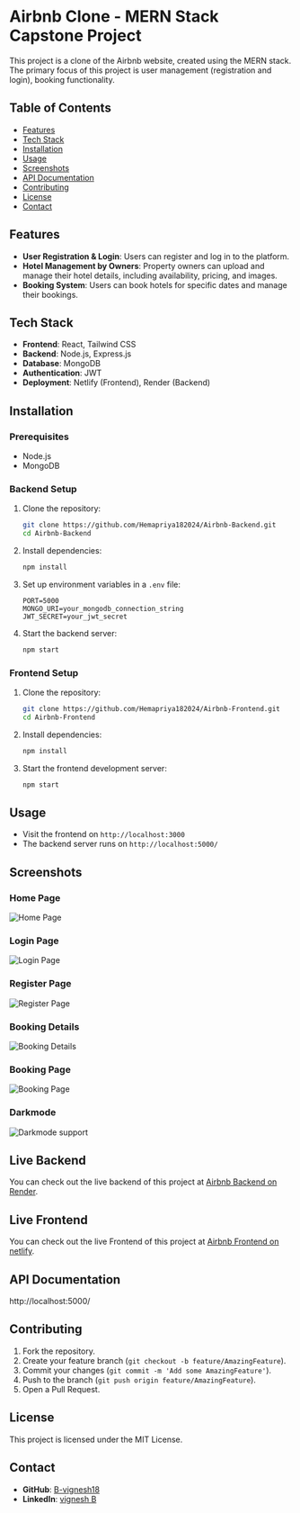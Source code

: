 # Airbnb Clone - MERN Stack Capstone Project

This project is a clone of the Airbnb website, created using the MERN stack. The primary focus of this project is user management (registration and login), booking functionality.

## Table of Contents

- [Features](#features)
- [Tech Stack](#tech-stack)
- [Installation](#installation)
- [Usage](#usage)
- [Screenshots](#screenshots)
- [API Documentation](#api-documentation)
- [Contributing](#contributing)
- [License](#license)
- [Contact](#contact)

## Features

- **User Registration & Login**: Users can register and log in to the platform.
- **Hotel Management by Owners**: Property owners can upload and manage their hotel details, including availability, pricing, and images.
- **Booking System**: Users can book hotels for specific dates and manage their bookings.

## Tech Stack

- **Frontend**: React, Tailwind CSS
- **Backend**: Node.js, Express.js
- **Database**: MongoDB
- **Authentication**: JWT
- **Deployment**: Netlify (Frontend), Render (Backend)

## Installation

### Prerequisites

- Node.js
- MongoDB

### Backend Setup

1. Clone the repository:

   ```bash
   git clone https://github.com/Hemapriya182024/Airbnb-Backend.git
   cd Airbnb-Backend
   ```

2. Install dependencies:

   ```bash
   npm install
   ```

3. Set up environment variables in a `.env` file:

   ```plaintext
   PORT=5000
   MONGO_URI=your_mongodb_connection_string
   JWT_SECRET=your_jwt_secret
   ```

4. Start the backend server:

   ```bash
   npm start
   ```

### Frontend Setup

1. Clone the repository:

   ```bash
   git clone https://github.com/Hemapriya182024/Airbnb-Frontend.git
   cd Airbnb-Frontend
   ```

2. Install dependencies:

   ```bash
   npm install
   ```

3. Start the frontend development server:

   ```bash
   npm start
   ```

## Usage

- Visit the frontend on `http://localhost:3000`
- The backend server runs on `http://localhost:5000/`

## Screenshots

### Home Page

![Home Page](/Screenshots/homepage.png)

### Login Page

![Login Page](/Screenshots/loginpage.png)

### Register Page

![Register Page](/Screenshots/registerpage.png)

### Booking Details

![Booking Details](/Screenshots/BookingDetails.png)

### Booking Page

![Booking Page](/Screenshots/BookingPage.png)

### Darkmode

![Darkmode support](/Screenshots/Darkmode.png)

## Live Backend

You can check out the live backend of this project at [Airbnb Backend on Render](http://localhost:5000).

## Live Frontend

You can check out the live Frontend of this project at [Airbnb Frontend on netlify](https://mern-capstone.netlify.app/).

## API Documentation

http://localhost:5000/

## Contributing

1. Fork the repository.
2. Create your feature branch (`git checkout -b feature/AmazingFeature`).
3. Commit your changes (`git commit -m 'Add some AmazingFeature'`).
4. Push to the branch (`git push origin feature/AmazingFeature`).
5. Open a Pull Request.

## License

This project is licensed under the MIT License.

## Contact

- **GitHub**: [B-vignesh18](https://github.com/B-VIGNESH18)
- **LinkedIn**: [vignesh B](https://www.linkedin.com/in/vignesh-b-745089235/?utm_source=share&utm_campaign=share_via&utm_content=profile&utm_medium=android_app)
